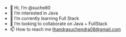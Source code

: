 - 👋 Hi, I’m @suche80
- 👀 I’m interested in Java
- 🌱 I’m currently learning Full Stack
- 💞️ I’m looking to collaborate on Java + FullStack
- 📫 How to reach me thandrasuchendra08@gmail.com

<!---
suche80/suche80 is a ✨ special ✨ repository because its `README.md` (this file) appears on your GitHub profile.
You can click the Preview link to take a look at your changes.
--->
